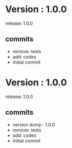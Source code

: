 # Version : 1.0.0

release: 1.0.0

## commits

* remove: tests
* add: codes
* initial commit
# Version : 1.0.0

release: 1.0.0

## commits

* version dump : 1.0.0
* remove: tests
* add: codes
* initial commit
